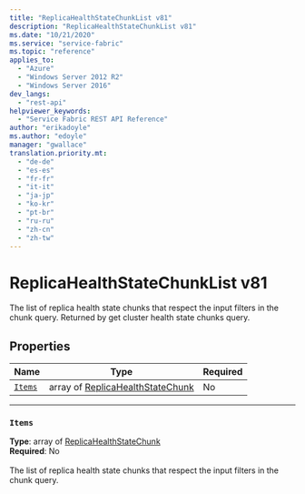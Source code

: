 ```yaml
---
title: "ReplicaHealthStateChunkList v81"
description: "ReplicaHealthStateChunkList v81"
ms.date: "10/21/2020"
ms.service: "service-fabric"
ms.topic: "reference"
applies_to: 
  - "Azure"
  - "Windows Server 2012 R2"
  - "Windows Server 2016"
dev_langs: 
  - "rest-api"
helpviewer_keywords: 
  - "Service Fabric REST API Reference"
author: "erikadoyle"
ms.author: "edoyle"
manager: "gwallace"
translation.priority.mt: 
  - "de-de"
  - "es-es"
  - "fr-fr"
  - "it-it"
  - "ja-jp"
  - "ko-kr"
  - "pt-br"
  - "ru-ru"
  - "zh-cn"
  - "zh-tw"
---
```

# ReplicaHealthStateChunkList v81

The list of replica health state chunks that respect the input filters in the chunk query. Returned by get cluster health state chunks query.


## Properties
| Name | Type | Required |
| --- | --- | --- |
| [`Items`](#items) | array of [ReplicaHealthStateChunk](sfclient-v81-model-replicahealthstatechunk.md) | No |

____
### `Items`
__Type__: array of [ReplicaHealthStateChunk](sfclient-v81-model-replicahealthstatechunk.md) <br/>
__Required__: No<br/>
<br/>
The list of replica health state chunks that respect the input filters in the chunk query.

